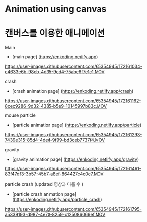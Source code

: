 # Animation using canvas

# 캔버스를 이용한 애니메이션











Main
- [main page] (https://enkoding.netlify.app)
 
 https://user-images.githubusercontent.com/65354945/172161034-c4633e6b-98cb-4d35-9cd4-75abe6f7e1c1.MOV


crash
- [crash animation page] (https://enkoding.netlify.app/crash)
 
 https://user-images.githubusercontent.com/65354945/172161162-8cec9286-9d32-4385-b5e9-10145997b83c.MOV


mouse particle
- [particle animation page] (https://enkoding.netlify.app/particle)
 
 https://user-images.githubusercontent.com/65354945/172161293-7439e315-85d4-4ded-9f99-bd3ceb7737f4.MOV


gravity
- [gravity animation page] (https://enkoding.netlify.app/gravity)
 
 https://user-images.githubusercontent.com/65354945/172161461-83f47df3-3b57-45b7-a8ef-864427c4c0c7.MOV


particle crash  (updated  영상과 다를 수  )
- [particle crash animation page] (https://enkoding.netlify.app/particle_crash)

 https://user-images.githubusercontent.com/65354945/172161795-a5339193-d987-4e70-8259-c125086069ef.MOV





